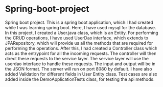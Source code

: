 # Spring-boot-project
Spring boot project.
This is a spring boot application, which I had created while I was learning spring boot. Here, I have used mysql for the database.
In this project, I created a User.java class, which is an Entity.
For performing the CRUD operations, I have used UserDao interface, which extends to JPARepository, which will provide us all the methods that are required for 
performing the operations. After this, I had created a Controller class which acts as the entrypoint for all the incoming requests. The controller will then direct 
these requests to the service layer. The service layer will use the userdao interface to handle these requests.
The input and output will be in the JSON format. The server will run on port 8080 by default.
I have also added Validation for different fields in User Entity class.
Test cases are also added inside the DemoApplicationTests class, for testing the api methods.
